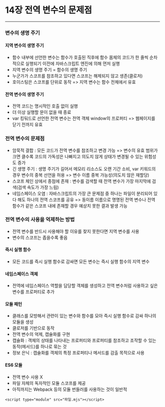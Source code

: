 # 14장 전역 변수의 문제점

---

### 변수의 생명 주기

#### 지역 변수의 생명 주기

* 함수 내부에 선언한 변수는 함수가 호출된 직후에 함수 몸체의 코드가 한 줄씩 순차적으로 실행되기 이전에 자바스크립트 엔진에 의해 먼저 실행
* 지역 변수의 생명 주기 = 함수의 생명 주기
* 누군가가 스코프를 참조하고 있다면 스코프는 해제되지 않고 생존(클로저)
* 호이스팅은 스코프를 단위로 동작 => 지역 변수는 함수 전체에서 유효

#### 전역 변수의 생명 주기

* 전역 코드는 명시적인 호출 없이 실행
* 더 이상 실행할 문이 없을 때 종료
* var 킹둬드로 선언한 전역 변수는 전역 객체 window의 프로퍼티 => 웹페이지를 닫기 전까지 유효

### 전역 변수의 문제점

* 암묵적 결합 : 모든 코드가 전역 변수를 참조하고 변경 가능 => 변수의 유효 범위가 크면 클수록 코드의 가독성은 나빠지고 의도치 않게 상태가 변경될 수 있는 위험성도 증가
* 긴 생명 주기 : 생명 주기가 길어서 메모리 리소스도 오랜 기간 소비, var 키워드의 경우 변수의 중복 선언을 허용 => 변수 이름 중복 가능성(의도치 않은 재할당)
* 스코프 체인 상에서 종점에 존재 : 변수를 검색할 때 전역 변수가 가장 마지막에 검색(검색 속도가 가장 느림)
* 네임스페이스 오염 : 자바스크립트의 가장 큰 문제점 중 하나는 파일이 분리되어 있다 해도 하나의 전역 스코프를 공유 => 동이름 이름으로 명명된 전역 변수나 전역 함수가 같은 스코프 내에 존재할 경우 예상치 못한 결과 발생 가능

### 전역 변수의 사용을 억제하는 방법

* 전역 변수를 반드시 사용해야 할 이유를 찾지 못한다면 지역 변수를 사용
* 변수의 스코프는 좁을수록 좋음

#### 즉시 실행 함수

* 모든 코드를 즉시 실행 함수로 감싸면 모든 변수는 즉시 실행 함수의 지역 변수

#### 네임스페이스 객체

* 전역에 네임스페이스 역할을 담당할 객체를 생성하고 전역 변수처럼 사용하고 싶은 변수를 프로퍼티로 추가

#### 모듈 패턴
* 클래스를 모방해서 관련이 있는 변수와 함수를 모아 즉시 실행 함수로 감싸 하나의 모듈을 생성
* 클로저를 기반으로 동작
* 전역 변수의 억제, 캡슐화를 구현
* 캡슐화 : 객체의 상태를 나타내는 프로퍼티와 프로퍼티를 참조하고 조작할 수 있는 동작(메서드)를 하나로 묶는 것
* 정보 은닉 : 캡슐화를 객체의 특정 프로퍼티나 메서드를 감출 목적으로 사용

#### ES6 모듈

* 전역 변수 사용 X
* 파일 자체의 독자적인 모듈 스코프를 제공
* 아직까지는 Webpack 등의 모듈 번들러를 사용하는 것이 일반적

```
<script type="module" src="파일.mjs"></script>
```


